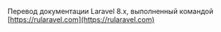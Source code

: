 Перевод документации Laravel 8.x, выполненный командой [https://rularavel.com](https://rularavel.com)

